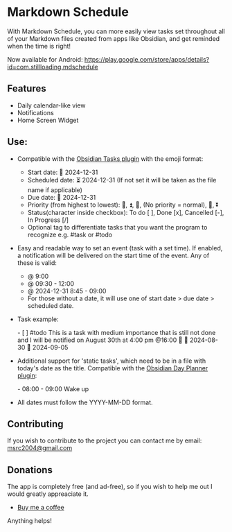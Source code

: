 # Markdown Schedule

With Markdown Schedule, you can more easily view tasks set throughout all of your Markdown files created from apps like Obsidian, and get reminded when the time is right!

Now available for Android: https://play.google.com/store/apps/details?id=com.stillloading.mdschedule

## Features
- Daily calendar-like view
- Notifications
- Home Screen Widget

## Use:
- Compatible with the [Obsidian Tasks plugin](https://github.com/obsidian-tasks-group/obsidian-tasks) with the emoji format:
  - Start date: 🛫 2024-12-31
  - Scheduled date: ⏳ 2024-12-31 (If not set it will be taken as the file name if applicable)
  - Due date: 📅 2024-12-31
  - Priority (from highest to lowest): 🔺, ⏫, 🔼, (No priority = normal), 🔽, ⏬
  - Status(character inside checkbox): To do [ ], Done [x], Cancelled [-], In Progress [/]
  - Optional tag to differentiate tasks that you want the program to recognize e.g. #task or #todo
- Easy and readable way to set an event (task with a set time). If enabled, a notification will be delivered on the start time of the event. Any of these is valid:
  - @ 9:00
  - @ 09:30 - 12:00
  - @ 2024-12-31 8:45 - 09:00
  - For those without a date, it will use one of start date > due date > scheduled date.
- Task example:

  \- [ ] #todo This is a task with medium importance that is still not done and I will be notified on August 30th at 4:00 pm @16:00 🔼 🛫 2024-08-30 📅 2024-09-05
- Additional support for 'static tasks', which need to be in a file with today's date as the title. Compatible with the [Obsidian Day Planner plugin](https://github.com/ivan-lednev/obsidian-day-planner):

  \-  08:00 - 09:00 Wake up
- All dates must follow the YYYY-MM-DD format.

## Contributing 
If you wish to contribute to the project you can contact me by email: msrc2004@gmail.com

## Donations
The app is completely free (and ad-free), so if you wish to help me out I would greatly appreaciate it.

- [Buy me a coffee](https://buymeacoffee.com/mariosanr)

Anything helps!

